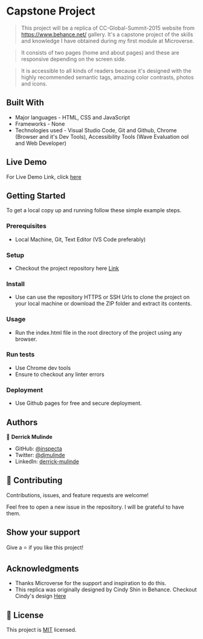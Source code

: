 # Capstone Project

> This project will be a replica of CC-Global-Summit-2015 website from https://www.behance.net/ gallery. It's a capstone project of the skills and knowledge I have obtained during my first module at Microverse.

> It consists of two pages (home and about pages) and these are responsive depending on the screen side.

> It is accessible to all kinds of readers because it's designed with the highly recommended semantic tags, amazing color contrasts, photos and icons.


## Built With

- Major languages - HTML, CSS and JavaScript
- Frameworks - None
- Technologies used - Visual Studio Code, Git and Github, Chrome (Browser and it's Dev Tools), Accessibility Tools (Wave Evaluation ool and Web Developer)

## Live Demo

For Live Demo Link, click [here](https://inspecta.github.io/Capstone-web-project/index.html)


## Getting Started

To get a local copy up and running follow these simple example steps.

### Prerequisites 
  - Local Machine, Git, Text Editor (VS Code preferably)

### Setup 
  - Checkout the project repository here [Link](https://github.com/inspecta/Capstone-web-project)

### Install 
  - Use can use the repository HTTPS or SSH Urls to clone the project on your local machine or download the ZIP folder and extract its contents. 

### Usage 
  - Run the index.html file in the root directory of the project using any browser.

### Run tests 
  - Use Chrome dev tools
  - Ensure to checkout any linter errors

### Deployment 
  - Use Github pages for free and secure deployment.


## Authors

👤 **Derrick Mulinde**

- GitHub: [@inspecta](https://github.com/inspecta)
- Twitter: [@djmulinde](https://twitter.com/djmulinde)
- LinkedIn: [derrick-mulinde](https://linkedin.com/in/derrick-mulinde)


## 🤝 Contributing

Contributions, issues, and feature requests are welcome!

Feel free to open a new issue in the repository. I will be grateful to have them.

## Show your support

Give a ⭐️ if you like this project!

## Acknowledgments

- Thanks Microverse for the support and inspiration to do this.
- This replica was originally designed by Cindy Shin in Behance. Checkout Cindy's design [Here](https://www.behance.net/adagio07)

## 📝 License

This project is [MIT](./LICENSE) licensed.

